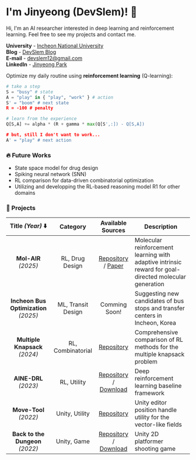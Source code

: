 # I'm Jinyeong (DevSlem)! 👋

<!--![](images/some-new-ideas-are-here-needed.png)-->

Hi, I'm an AI researcher interested in deep learning and reinforcement learning. Feel free to see my projects and contact me.

**University** - [Incheon National University](https://www.inu.ac.kr/mbshome/mbs/inuengl/index.html)  
**Blog** - [DevSlem Blog](https://devslem.github.io/)  
**E-mail** - <devslem12@gmail.com>  
**LinkedIn** - [Jinyeong Park](https://www.linkedin.com/in/jinyeong-park-24176525a/)

Optimize my daily routine using **reinforcement learning** (Q-learning):

```python
# take a step
S = "busy" # state
A = "play" in { "play", "work" } # action
S' = "boom" # next state
R = -100 # penalty

# learn from the experience
Q[S,A] += alpha * (R + gamma * max(Q[S',:]) - Q[S,A])

# but, still I don't want to work...
A' = "play" # next action
```

<!--
**DevSlem/DevSlem** is a ✨ _special_ ✨ repository because its `README.md` (this file) appears on your GitHub profile.

Here are some ideas to get you started:

- 🔭 I’m currently working on ...
- 🌱 I’m currently learning ...
- 👯 I’m looking to collaborate on ...
- 🤔 I’m looking for help with ...
- 💬 Ask me about ...
- 📫 How to reach me: ...
- 😄 Pronouns: ...
- ⚡ Fun fact: ...
-->

<!-- ![](https://raw.githubusercontent.com/DevSlem/DevSlem/main/profile-summary-card-output/radical/0-profile-details.svg) -->  
<!-- ![](https://raw.githubusercontent.com/DevSlem/DevSlem/main/profile-summary-card-output/github_dark/2-most-commit-language.svg) ![](https://raw.githubusercontent.com/DevSlem/DevSlem/main/profile-summary-card-output/github_dark/4-productive-time.svg) -->

<!--
### Tech Stack

<p>
 <img src="https://img.shields.io/badge/python-3670A0?style=for-the-badge&logo=python&logoColor=ffdd54"/>
 <img src="https://img.shields.io/badge/c%23-%23239120.svg?style=for-the-badge&logo=c-sharp&logoColor=white"/>
 <img src="https://img.shields.io/badge/Rust-black?style=for-the-badge&logo=rust&logoColor=#E57324"/>
 <img src="https://img.shields.io/badge/c++-%2300599C.svg?style=for-the-badge&logo=c%2B%2B&logoColor=white"/>
 
 <br>

 <img src="https://img.shields.io/badge/PyTorch-EE4C2C?style=for-the-badge&logo=PyTorch&logoColor=white"/>
 <img src="https://img.shields.io/badge/unity-%23000000.svg?style=for-the-badge&logo=unity&logoColor=white"/>
 <img src="https://img.shields.io/badge/ML%20Agents-%23000000.svg?style=for-the-badge&logo=unity&logoColor=white"/>
</p>
-->

### 🔥 Future Works

* State space model for drug design
* Spiking neural network (SNN)
* RL comparison for data-driven combinatorial optimization
* Utilizing and developping the RL-based reasoning model R1 for other domains

### 🚀 Projects

|Title _(Year)_ ⬇️|Category|Available Sources|Description|
|:---:|:---:|:---:|---|
|**Mol-AIR** _(2025)_|RL, Drug Design|[Repository](https://github.com/DevSlem/Mol-AIR) / [Paper](https://pubs.acs.org/doi/10.1021/acs.jcim.4c01669)|Molecular reinforcement learning with adaptive intrinsic reward for goal-directed molecular generation|
|**Incheon Bus Optimization** _(2025)_|ML, Transit Design|Comming Soon!|Suggesting new candidates of bus stops and transfer centers in Incheon, Korea|
|**Multiple Knapsack** _(2024)_|RL, Combinatorial|[Repository](https://github.com/DevSlem/multiple-knapsack)|Comprehensive comparison of RL methods for the multiple knapsack problem|
|**AINE-DRL** _(2023)_|RL, Utility|[Repository](https://github.com/DevSlem/AINE-DRL) / [Download](https://pypi.org/project/aine-drl/)|Deep reinforcement learning baseline framework|
|**Move-Tool** _(2022)_|Unity, Utility|[Repository](https://github.com/DevSlem/unity-move-tool)|Unity editor position handle utility for the vector-like fields|
|**Back to the Dungeon** _(2022)_|Unity, Game|[Repository](https://github.com/Team-UGD/back-to-the-dungeon-scripts) / [Download](https://devslem.itch.io/back-to-the-dungeon)|Unity 2D platformer shooting game|


<!--
* **Back to the Dungeon**: Unity 2D Platformer Shooting Game
  * [Repository](https://github.com/Team-UGD/back-to-the-dungeon-scripts) - only script files
  * [Download](https://devslem.itch.io/back-to-the-dungeon)
* **AINE-DRL**: Deep Reinforcement Learning Baseline Framework
  * [Repository](https://github.com/DevSlem/AINE-DRL)
  * [Download](https://pypi.org/project/aine-drl/)
* **Mol-AIR**: Molecular Reinforcement Learning with Adaptive Intrinsic Reward for Goal-directed Molecular Generation
  * [Repository](https://github.com/DevSlem/Mol-AIR)
  * [Paper](https://arxiv.org/abs/2403.20109)
* **Multiple Knapsack**: Multiple Knapsack Optimization using Deep Reinforcement Learning with Transformer
  * [Repository](https://github.com/DevSlem/multiple-knapsack)
-->
